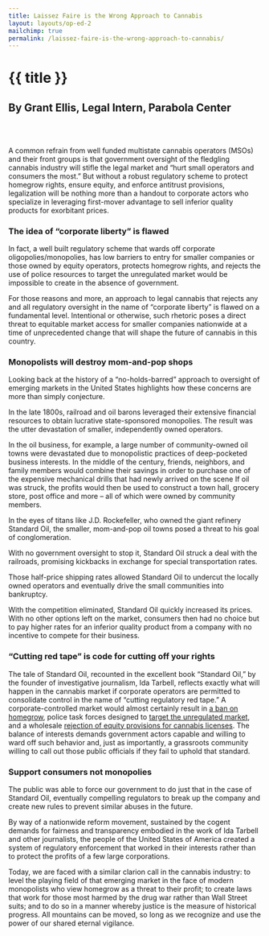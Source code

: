 ```yaml
---
title: Laissez Faire is the Wrong Approach to Cannabis
layout: layouts/op-ed-2
mailchimp: true
permalink: /laissez-faire-is-the-wrong-approach-to-cannabis/
---
```


# {{ title }}

<h2 style="margin-bottom:4rem;">By Grant Ellis, Legal Intern, Parabola Center</h2>

A common refrain from well funded multistate cannabis operators (MSOs) and their front groups is that government oversight of the fledgling cannabis industry will stifle the legal market and “hurt small operators and consumers the most.” But without a robust regulatory scheme to protect homegrow rights, ensure equity, and enforce antitrust provisions, legalization will be nothing more than a handout to corporate actors who specialize in leveraging first-mover advantage to sell inferior quality products for exorbitant prices.

### The idea of “corporate liberty” is flawed

In fact, a well built regulatory scheme that wards off corporate oligopolies/monopolies, has low barriers to entry for smaller companies or those owned by equity operators, protects homegrow rights, and rejects the use of police resources to target the unregulated market would be impossible to create in the absence of government.

For those reasons and more, an approach to legal cannabis that rejects any and all regulatory oversight in the name of “corporate liberty” is flawed on a fundamental level. Intentional or otherwise, such rhetoric poses a direct threat to equitable market access for smaller companies nationwide at a time of unprecedented change that will shape the future of cannabis in this country.

### Monopolists will destroy mom-and-pop shops

Looking back at the history of a “no-holds-barred” approach to oversight of emerging markets in the United States highlights how these concerns are more than simply conjecture. 

In the late 1800s, railroad and oil barons leveraged their extensive financial resources to obtain lucrative state-sponsored monopolies. The result was the utter devastation of smaller, independently owned operators.

In the oil business, for example, a large number of community-owned oil towns were devastated due to monopolistic practices of deep-pocketed business interests. In the middle of the century, friends, neighbors, and family members would combine their savings in order to purchase one of the expensive mechanical drills that had newly arrived on the scene If oil was struck, the profits would then be used to construct a town hall, grocery store, post office and more – all of which were owned by community members.

In the eyes of titans like J.D. Rockefeller, who owned the giant refinery Standard Oil, the smaller, mom-and-pop oil towns posed a threat to his goal of conglomeration. 

With no government oversight to stop it, Standard Oil struck a deal with the railroads, promising kickbacks in exchange for special transportation rates.

Those half-price shipping rates allowed Standard Oil to undercut the locally owned operators and eventually drive the small communities into bankruptcy.

With the competition eliminated, Standard Oil quickly increased its prices. With no other options left on the market, consumers then had no choice but to pay higher rates for an inferior quality product from a company with no incentive to compete for their business. 

### “Cutting red tape” is code for cutting off your rights

The tale of Standard Oil, recounted in the excellent book “Standard Oil,” by the founder of investigative journalism, Ida Tarbell, reflects exactly what will happen in the cannabis market if corporate operators are permitted to consolidate control in the name of “cutting regulatory red tape.” A corporate-controlled market would almost certainly result in [a ban on homegrow](https://www.marijuanamoment.net/marijuana-companies-urged-governor-to-ban-cannabis-home-cultivation-document-shows/), police task forces designed to [target the unregulated market](https://www.wgbh.org/news/local-news/2019/12/17/task-force-would-target-illegal-marijuana-sellers), and a wholesale [rejection of equity provisions for cannabis licenses](https://www.bostonglobe.com/news/marijuana/2019/07/01/follow-money-fight-over-cambridge-pot-policy/GORrl0PgO5J9jRSt1yYsYO/story.html). The balance of interests demands government actors capable and willing to ward off such behavior and, just as importantly, a grassroots community willing to call out those public officials if they fail to uphold that standard.

### Support consumers not monopolies

The public was able to force our government to do just that in the case of Standard Oil, eventually compelling regulators to break up the company and create new rules to prevent similar abuses in the future. 

By way of a nationwide reform movement, sustained by the cogent demands for fairness and transparency embodied in the work of Ida Tarbell and other journalists, the people of the United States of America created a system of regulatory enforcement that worked in their interests rather than to protect the profits of a few large corporations. 

Today, we are faced with a similar clarion call in the cannabis industry: to level the playing field of that emerging market in the face of modern monopolists who view homegrow as a threat to their profit; to create laws that work for those most harmed by the drug war rather than Wall Street suits; and to do so in a manner whereby justice is the measure of historical progress. All mountains can be moved, so long as we recognize and use the power of our shared eternal vigilance. 

